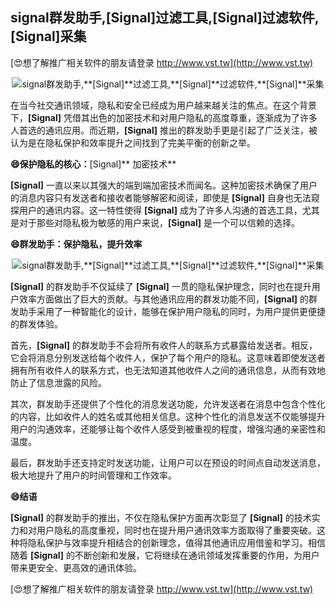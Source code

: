 ## **signal群发助手,**[Signal]**过滤工具,**[Signal]**过滤软件,**[Signal]**采集**

[😍想了解推广相关软件的朋友请登录 http://www.vst.tw](http://www.vst.tw)

 <center><img src="https://vst.tw/MP4/tuiguang/png/6.png" alt="signal群发助手,**[Signal]**过滤工具,**[Signal]**过滤软件,**[Signal]**采集"></center>

在当今社交通讯领域，隐私和安全已经成为用户越来越关注的焦点。在这个背景下，**[Signal]** 凭借其出色的加密技术和对用户隐私的高度尊重，逐渐成为了许多人首选的通讯应用。而近期，**[Signal]** 推出的群发助手更是引起了广泛关注，被认为是在隐私保护和效率提升之间找到了完美平衡的创新之举。

**😄保护隐私的核心：**[Signal]** 加密技术**

**[Signal]** 一直以来以其强大的端到端加密技术而闻名。这种加密技术确保了用户的消息内容只有发送者和接收者能够解密和阅读，即使是 **[Signal]** 自身也无法窥探用户的通讯内容。这一特性使得 **[Signal]** 成为了许多人沟通的首选工具，尤其是对于那些对隐私极为敏感的用户来说，**[Signal]** 是一个可以信赖的选择。

**😄群发助手：保护隐私，提升效率**

 <center><img src="https://vst.tw/MP4/tuiguang/png/0.png" alt="signal群发助手,**[Signal]**过滤工具,**[Signal]**过滤软件,**[Signal]**采集"></center>

**[Signal]** 的群发助手不仅延续了 **[Signal]** 一贯的隐私保护理念，同时也在提升用户效率方面做出了巨大的贡献。与其他通讯应用的群发功能不同，**[Signal]** 的群发助手采用了一种智能化的设计，能够在保护用户隐私的同时，为用户提供更便捷的群发体验。

首先，**[Signal]** 的群发助手不会将所有收件人的联系方式暴露给发送者。相反，它会将消息分别发送给每个收件人，保护了每个用户的隐私。这意味着即使发送者拥有所有收件人的联系方式，也无法知道其他收件人之间的通讯信息，从而有效地防止了信息泄露的风险。

其次，群发助手还提供了个性化的消息发送功能，允许发送者在消息中包含个性化的内容，比如收件人的姓名或其他相关信息。这种个性化的消息发送不仅能够提升用户的沟通效率，还能够让每个收件人感受到被重视的程度，增强沟通的亲密性和温度。

最后，群发助手还支持定时发送功能，让用户可以在预设的时间点自动发送消息，极大地提升了用户的时间管理和工作效率。

**😄结语**

**[Signal]** 的群发助手的推出，不仅在隐私保护方面再次彰显了 **[Signal]** 的技术实力和对用户隐私的高度重视，同时也在提升用户通讯效率方面取得了重要突破。这种将隐私保护与效率提升相结合的创新理念，值得其他通讯应用借鉴和学习。相信随着 **[Signal]** 的不断创新和发展，它将继续在通讯领域发挥重要的作用，为用户带来更安全、更高效的通讯体验。

[😍想了解推广相关软件的朋友请登录 http://www.vst.tw](http://www.vst.tw)



